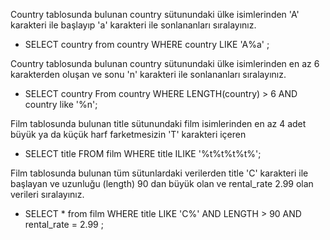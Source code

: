 Country tablosunda bulunan country sütunundaki ülke isimlerinden 'A' karakteri ile başlayıp 'a' karakteri ile sonlananları sıralayınız.

- SELECT country from country WHERE country LIKE 'A%a' ;

Country tablosunda bulunan country sütunundaki ülke isimlerinden en az 6 karakterden oluşan ve sonu 'n' karakteri ile sonlananları sıralayınız.

- SELECT country From country WHERE LENGTH(country) > 6 AND country like '%n';

Film tablosunda bulunan title sütunundaki film isimlerinden en az 4 adet büyük ya da küçük harf farketmesizin 'T' karakteri içeren

- SELECT title FROM film WHERE title ILIKE '%t%t%t%t%';

Film tablosunda bulunan tüm sütunlardaki verilerden title 'C' karakteri ile başlayan ve uzunluğu (length) 90 dan büyük olan ve rental_rate 2.99 olan verileri sıralayınız.

- SELECT * from film WHERE title  LIKE 'C%' AND LENGTH > 90 AND  rental_rate = 2.99 ;



